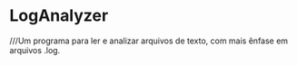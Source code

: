 # LogAnalyzer

///Um programa para ler e analizar arquivos de texto, com mais ênfase em arquivos .log.


